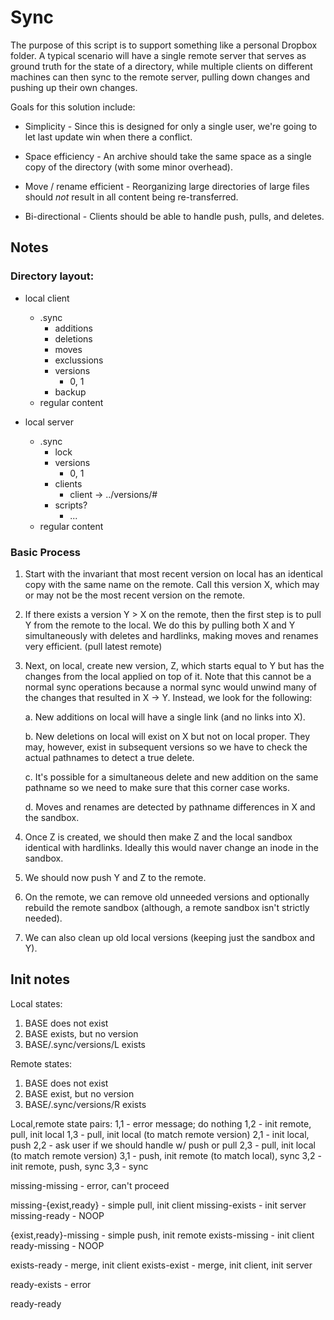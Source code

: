 # Sync

The purpose of this script is to support something like a personal Dropbox
folder.  A typical scenario will have a single remote server that serves as
ground truth for the state of a directory, while multiple clients on different
machines can then sync to the remote server, pulling down changes and pushing
up their own changes.

Goals for this solution include:

* Simplicity - Since this is designed for only a single user, we're going to
let last update win when there a conflict.

* Space efficiency - An archive should take the same space as a single copy of
the directory (with some minor overhead).

* Move / rename efficient - Reorganizing large directories of large files
should _not_ result in all content being re-transferred.

* Bi-directional - Clients should be able to handle push, pulls, and deletes.


## Notes

### Directory layout:

* local client
  * .sync
    * additions
    * deletions
    * moves
    * exclussions
    * versions
      * 0, 1
    * backup
  * regular content

* local server
  * .sync
    * lock
    * versions
      * 0, 1
    * clients
      * client -> ../versions/#
    * scripts?
      * ...
  * regular content 


### Basic Process

1. Start with the invariant that most recent version on local has an
   identical copy with the same name on the remote.  Call this version X,
   which may or may not be the most recent version on the remote.

2. If there exists a version Y > X on the remote, then the first step is to
   pull Y from the remote to the local.  We do this by pulling both X and Y
   simultaneously with deletes and hardlinks, making moves and renames very
   efficient. (pull latest remote)

3. Next, on local, create new version, Z, which starts equal to Y but has the
   changes from the local applied on top of it.  Note that this cannot be a
   normal sync operations because a normal sync would unwind many of the
   changes that resulted in X -> Y.  Instead, we look for the following:

    a. New additions on local will have a single link (and no links into X).
    
    b. New deletions on local will exist on X but not on local proper.  They
    may, however, exist in subsequent versions so we have to check the actual
    pathnames to detect a true delete.

    c. It's possible for a simultaneous delete and new addition on the same
    pathname so we need to make sure that this corner case works.

    d. Moves and renames are detected by pathname differences in X and the
    sandbox.

4. Once Z is created, we should then make Z and the local sandbox identical
   with hardlinks.  Ideally this would naver change an inode in the sandbox.

5. We should now push Y and Z to the remote.

6. On the remote, we can remove old unneeded versions and optionally rebuild
   the remote sandbox (although, a remote sandbox isn't strictly needed).

7. We can also clean up old local versions (keeping just the sandbox and Y).


## Init notes

Local states:
1. BASE does not exist
2. BASE exists, but no version
3. BASE/.sync/versions/L exists

Remote states:
1. BASE does not exist
2. BASE exist, but no version
3. BASE/.sync/versions/R exists

Local,remote state pairs:
1,1 - error message; do nothing
1,2 - init remote, pull, init local
1,3 - pull, init local (to match remote version)
2,1 - init local, push
2,2 - ask user if we should handle w/ push or pull
2,3 - pull, init local (to match remote version)
3,1 - push, init remote (to match local), sync
3,2 - init remote, push, sync
3,3 - sync


missing-missing - error, can't proceed

missing-{exist,ready} - simple pull, init client
    missing-exists - init server
    missing-ready - NOOP

{exist,ready}-missing - simple push, init remote
    exists-missing - init client
    ready-missing - NOOP

exists-ready - merge, init client
exists-exist - merge, init client, init server

ready-exists - error

ready-ready
